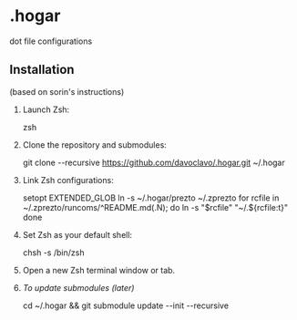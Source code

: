 .hogar
======
dot file configurations

Installation
------------
(based on sorin's instructions)

  1. Launch Zsh:

        zsh

  2.  Clone the repository and submodules:

        git clone --recursive https://github.com/davoclavo/.hogar.git ~/.hogar

  3.  Link Zsh configurations:

        setopt EXTENDED_GLOB
        ln -s ~/.hogar/prezto ~/.zprezto
        for rcfile in ~/.zprezto/runcoms/^README.md(.N); do
            ln -s "$rcfile" "~/.${rcfile:t}"
        done

  4.  Set Zsh as your default shell:

        chsh -s /bin/zsh

  5.  Open a new Zsh terminal window or tab.

  6. _To update submodules (later)_

        cd ~/.hogar && git submodule update --init --recursive